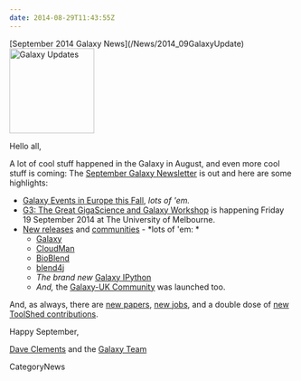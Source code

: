 ```yaml
---
date: 2014-08-29T11:43:55Z
---
```

<div class='newsItemHeader'>[September 2014 Galaxy News](/News/2014_09GalaxyUpdate)</div>

<div class='right'>
<a href='/GalaxyUpdates/2014_09'><img src='/Images/Logos/GalaxyUpdate200.png' alt='Galaxy Updates' width=150 /></a>
</div>

Hello all,

A lot of cool stuff happened in the Galaxy in August, and even more cool stuff is coming: The [September Galaxy Newsletter](/GalaxyUpdates/2014_09) is out and here are some highlights:
 
* [Galaxy Events in Europe this Fall](/GalaxyUpdates/2014_09#galaxy-events-in-europe-fall-2014), *lots of 'em.*
* [G3: The Great GigaScience and Galaxy Workshop](/GalaxyUpdates/2014_09#the-great-gigascience-and-galaxy-workshop) is happening Friday 19 September 2014 at The University of Melbourne.
* [New releases](/GalaxyUpdates/2014_09#new-releases) and [communities](/GalaxyUpdates/2014_09#galaxy-uk-community-launched) - *lots of 'em: *
  * [Galaxy](/GalaxyUpdates/2014_09#august-11-2014-galaxy-distribution)
  * [CloudMan](/GalaxyUpdates/2014_09#august-2014-cloudman-release)
  * [BioBlend](/GalaxyUpdates/2014_09#bioblend-051-release)
  * [blend4j](/GalaxyUpdates/2014_09#blend4j-011-release)
  * *The brand new* [Galaxy IPython](/GalaxyUpdates/2014_09#galaxy-ipython)
  * *And,* the [Galaxy-UK Community](/GalaxyUpdates/2014_09#galaxy-uk-community-launched) was launched too.

And, as always, there are [new papers](/GalaxyUpdates/2014_09#new-papers), [new jobs](/GalaxyUpdates/2014_09#whos-hiring), and a double dose of [new ToolShed contributions](/GalaxyUpdates/2014_09#toolshed-contributions).

Happy September,

[Dave Clements](/DaveClements) and the [Galaxy Team](/GalaxyTeam)


CategoryNews
